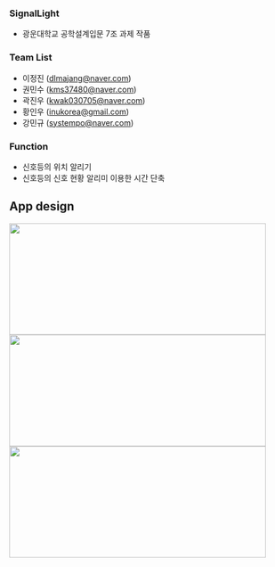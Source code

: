 ### SignalLight
- 광운대학교 공학설계입문 7조 과제 작품

### Team List
- 이정진 (dlmajang@naver.com)
- 권민수 (kms37480@naver.com)
- 곽진우 (kwak030705@naver.com)
- 황인우 (inukorea@gmail.com)
- 강민규 (systempo@naver.com)

### Function
- 신호등의 위치 알리기
- 신호등의 신호 현황 알리미 이용한 시간 단축

## App design
<div>
<img width = "461" height = "200" src="https://user-images.githubusercontent.com/65146431/162872493-b3b800e3-0e23-429f-98ea-44b5412073b9.jpeg"/>
<img width = "461" height = "200" src="https://user-images.githubusercontent.com/65146431/162872516-6a176c96-67b2-4e57-ad77-13f8fd1e26a1.jpeg"/>
<img width = "461" height = "200" src="https://user-images.githubusercontent.com/65146431/162872522-0cb0b76c-f435-4fb0-b01a-2f365f006eaf.jpeg"/>
</div>
